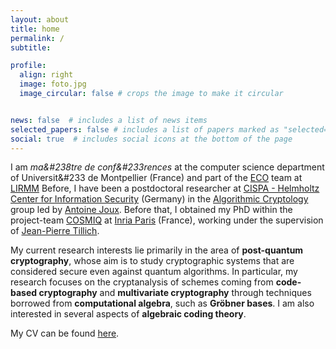 ```yaml
---
layout: about
title: home
permalink: /
subtitle: 

profile:
  align: right
  image: foto.jpg
  image_circular: false # crops the image to make it circular


news: false  # includes a list of news items
selected_papers: false # includes a list of papers marked as "selected={true}"
social: true  # includes social icons at the bottom of the page
---
```


I am *ma&#238tre de conf&#233rences* at the computer science department of Universit&#233 de Montpellier (France) and part of the [ECO](https://www.lirmm.fr/eco/index.php) team at [LIRMM](https://www.lirmm.fr/)
Before, I have been a postdoctoral researcher at [CISPA - Helmholtz Center for Information Security](https://cispa.de/en) (Germany) in the [Algorithmic Cryptology](https://cispa.de/en/research/groups/joux) group led by [Antoine Joux](https://cispa.de/en/people/c01anjo). Before that, I obtained my PhD within the project-team [COSMIQ](https://www.rocq.inria.fr/secret/inde-en.html) at [Inria Paris](https://www.inria.fr/en) (France), working under the supervision of [Jean-Pierre Tillich](https://www.paris.inria.fr/secret/Jean-Pierre.Tillich/). 

My current research interests lie primarily in the area of **post-quantum cryptography**, whose aim is to study cryptographic systems that are considered secure even against quantum algorithms. In particular, my research focuses on the cryptanalysis of schemes coming from **code-based cryptography** and **multivariate cryptography** through techniques borrowed from **computational algebra**, such as **Gr&#246;bner bases**. 
I am also interested in several aspects of **algebraic coding theory**.

My CV can be found [here](assets/pdf/CV.pdf).

